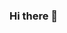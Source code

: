 ### Hi there 👋
<img src="https://cdn.discordapp.com/attachments/945867283597758467/947921011104440360/WhatsApp_Image_2021-11-24_at_16.06.04.jpeg" alt="">  
<!--
**VinicioJesus/VinicioJesus** is a ✨ _special_ ✨ repository because its `README.md` (this file) appears on your GitHub profile.

Here are some ideas to get you started:

- 🔭 I’m currently working on ...
- 🌱 I’m currently learning ...
- 👯 I’m looking to collaborate on ...
- 🤔 I’m looking for help with ...
- 💬 Ask me about ...
- 📫 How to reach me: ...
- 😄 Pronouns: ...
- ⚡ Fun fact: ...
-->
